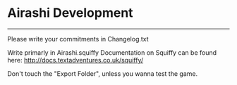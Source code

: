 # Airashi Development
---
Please write your commitments in Changelog.txt

Write primarly in Airashi.squiffy
Documentation on Squiffy can be found here: http://docs.textadventures.co.uk/squiffy/

Don't touch the "Export Folder", unless you wanna test the game.
